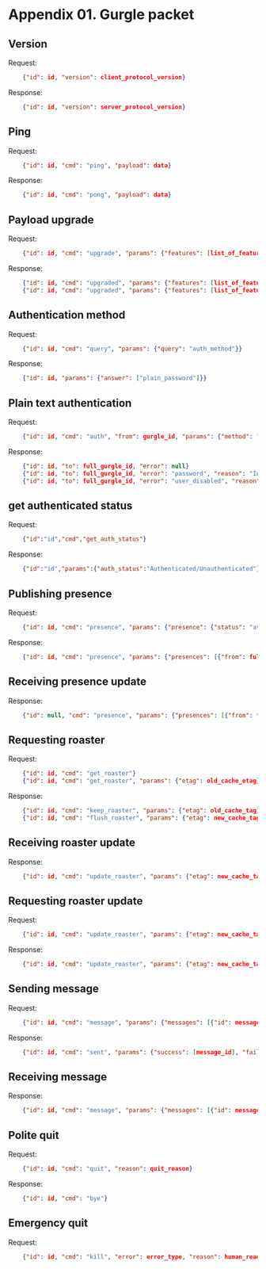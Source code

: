 # Appendix 01. Gurgle packet

## Version

Request:
```json
    {"id": id, "version": client_protocol_version}
```

Response:
```json
    {"id": id, "version": server_protocol_version}
```

## Ping

Request:
```json
    {"id": id, "cmd": "ping", "payload": data}
```

Response:
```json
    {"id": id, "cmd": "pong", "payload": data}
```

## Payload upgrade

Request:
```json
    {"id": id, "cmd": "upgrade", "params": {"features": [list_of_features]}}
```

Response:
```json
    {"id": id, "cmd": "upgraded", "params": {"features": [list_of_features]}, "error": null}
    {"id": id, "cmd": "upgraded", "params": {"features": [list_of_features_enabled]}, "error": error_type, "reason": human_readable_error_description}
```

## Authentication method

Request:
```json
    {"id": id, "cmd": "query", "params": {"query": "auth_method"}}
```

Response:
```json
    {"id": id, "params": {"answer": ["plain_password"]}}
```

## Plain text authentication

Request:
```json
    {"id": id, "cmd": "auth", "from": gurgle_id, "params": {"method": "plain_password", "password": password}}
```

Response:
```json
    {"id": id, "to": full_gurgle_id, "error": null}
    {"id": id, "to": full_gurgle_id, "error": "password", "reason": "Incorrect username or password."}
    {"id": id, "to": full_gurgle_id, "error": "user_disabled", "reason": "Your account has been disabled or deactivated."}
```

## get authenticated status

Request:
```json
    {"id":"id","cmd","get_auth_status"}
```

Response:
```json
    {"id":"id","params":{"auth_status":"Authenticated/Unauthenticated"}}
```

## Publishing presence

Request:
```json
    {"id": id, "cmd": "presence", "params": {"presence": {"status": "available"/"away"/"dnd"/"invisible", "mood": mood_text}}}
```

Response:
```json
    {"id": id, "cmd": "presence", "params": {"presences": [{"from": full_gurgle_id, "status": "available"/"away"/"dnd"/"invisible", "mood": mood_text, "error": null}]}}
```

## Receiving presence update

Response:
```json
    {"id": null, "cmd": "presence", "params": {"presences": [{"from": full_gurgle_id, "status": "available"/"away"/"dnd"/"invisible"/null, "mood": mood_text, "error": null}]}}
```

## Requesting roaster

Request:
```json
    {"id": id, "cmd": "get_roaster"}
    {"id": id, "cmd": "get_roaster", "params": {"etag": old_cache_etag}}
```

Response:
```json
    {"id": id, "cmd": "keep_roaster", "params": {"etag": old_cache_tag}}
    {"id": id, "cmd": "flush_roaster", "params": {"etag": new_cache_tag, "roaster": [{"from": bare_gurgle_id, "name": nickname, "bio": short_description, "alias": alias, "type": "peer"/"chatroom", "subscription": "both"/"to"/"from"/null, "presence": [terminal: {presence}], ...}]}}
```

## Receiving roaster update

Response:
```json
    {"id": id, "cmd": "update_roaster", "params": {"etag": new_cache_tag, "roaster": [{"from": bare_gurgle_id, "name": nickname, "bio": short_description, "alias": alias, "type": "peer"/"chatroom", "subscription": "both"/"to"/"from"/null, "presence": [terminal: {presence}], ...}]}}
```

## Requesting roaster update

Request:
```json
    {"id": id, "cmd": "update_roaster", "params": {"etag": new_cache_tag, "roaster": [{"from": bare_gurgle_id, "alias": alias, "delete": true/false}]}}
```

Response:
```json
    {"id": id, "cmd": "update_roaster", "params": {"etag": new_cache_tag, "roaster": [{"from": bare_gurgle_id, "name": nickname, "bio": short_description, "alias": alias, "type": "peer"/"chatroom", "subscription": "both"/"to"/"from"/null, "presence": [terminal: {presence}], ...}]}}
```

## Sending message

Request:
```json
    {"id": id, "cmd": "message", "params": {"messages": [{"id": message_id, "timestamp": unix_timestamp, "to": gurgle_id, "content": [{"name": attachment_name, "type": mime_type, "blob": blob_content}], "text": text_version}]}}
```

Response:
```json
    {"id": id, "cmd": "sent", "params": {"success": [message_id], "failure": [message_id]}, "error": error_type, "reason": human_readable_error_description}
```

## Receiving message

Response:
```json
    {"id": id, "cmd": "message", "params": {"messages": [{"id": message_id, "timestamp": unix_timestamp, "from": full_gurgle_id, "content": [{"name": attachment_name, "type": mime_type, "blob": blob_content, "size": size_in_bytes, "token": token_to_retrieve_attachment}], "text": text_version}]}}
```

## Polite quit

Request:
```json
    {"id": id, "cmd": "quit", "reason": quit_reason}
```

Response:
```json
    {"id": id, "cmd": "bye"}
```

## Emergency quit

Request:
```json
    {"id": id, "cmd": "kill", "error": error_type, "reason": human_readable_error_description}
```
